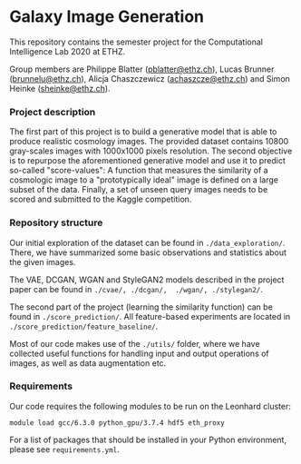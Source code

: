 # Galaxy Image Generation 

This repository contains the semester project for the Computational Intelligence Lab 2020 at ETHZ.  

Group members are Philippe Blatter (pblatter@ethz.ch), Lucas Brunner (brunnelu@ethz.ch), Alicja Chaszczewicz (achaszcze@ethz.ch) and Simon Heinke (sheinke@ethz.ch).


### Project description
The first part of this project is to build a generative model that is able to produce realistic cosmology images.
The provided dataset contains 10800 gray-scales images with 1000x1000 pixels resolution.
The second objective is to repurpose the aforementioned generative model and use it to predict so-called "score-values": A function that measures the similarity of a cosmologic image to a "prototypically ideal" image is defined on a large subset of the data.
Finally, a set of unseen query images needs to be scored and submitted to the Kaggle competition.

### Repository structure
Our initial exploration of the dataset can be found in `./data_exploration/`. There, we have summarized some basic observations and statistics about the given images.

The VAE, DCGAN, WGAN and StyleGAN2 models described in the project paper can be found in `./cvae/, ./dcgan/,  ./wgan/, ./stylegan2/`.

The second part of the project (learning the similarity function) can be found in `./score_prediction/`. All feature-based experiments are located in `./score_prediction/feature_baseline/`.

Most of our code makes use of the `./utils/` folder, where we have collected useful functions for handling input and output operations of images, as well as data augmentation etc.

### Requirements
Our code requires the following modules to be run on the Leonhard cluster:

`module load gcc/6.3.0 python_gpu/3.7.4 hdf5 eth_proxy`   

For a list of packages that should be installed in your Python environment, please see `requirements.yml`.
